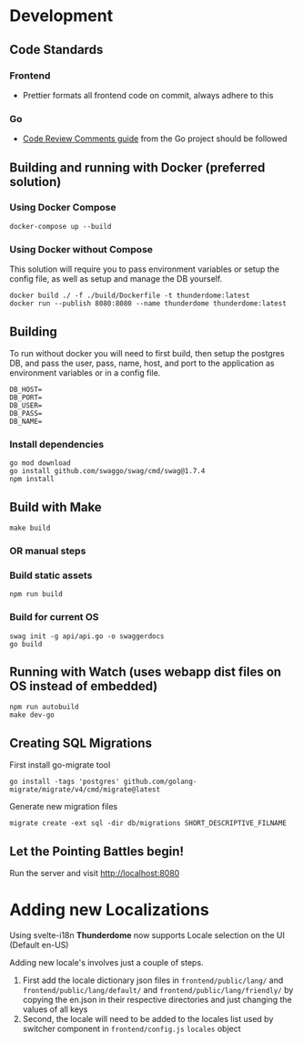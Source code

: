 # Development

## Code Standards

### Frontend

- Prettier formats all frontend code on commit, always adhere to this

### Go

- [Code Review Comments guide](https://github.com/golang/go/wiki/CodeReviewComments) from the Go project should be
  followed

## Building and running with Docker (preferred solution)

### Using Docker Compose

```
docker-compose up --build
```

### Using Docker without Compose

This solution will require you to pass environment variables or setup the config file, as well as setup and manage the
DB yourself.

```
docker build ./ -f ./build/Dockerfile -t thunderdome:latest
docker run --publish 8080:8080 --name thunderdome thunderdome:latest
```

## Building

To run without docker you will need to first build, then setup the postgres DB, and pass the user, pass, name, host, and
port to the application as environment variables or in a config file.

```
DB_HOST=
DB_PORT=
DB_USER=
DB_PASS=
DB_NAME=
```

### Install dependencies

```
go mod download
go install github.com/swaggo/swag/cmd/swag@1.7.4
npm install
```

## Build with Make

```
make build
```

### OR manual steps

### Build static assets

```
npm run build
```

### Build for current OS

```
swag init -g api/api.go -o swaggerdocs
go build
```

## Running with Watch (uses webapp dist files on OS instead of embedded)

```
npm run autobuild
make dev-go
```

## Creating SQL Migrations

First install go-migrate tool

```
go install -tags 'postgres' github.com/golang-migrate/migrate/v4/cmd/migrate@latest
```

Generate new migration files

```
migrate create -ext sql -dir db/migrations SHORT_DESCRIPTIVE_FILNAME
```

## Let the Pointing Battles begin!

Run the server and visit [http://localhost:8080](http://localhost:8080)

# Adding new Localizations

Using svelte-i18n **Thunderdome** now supports Locale selection on the UI (Default en-US)

Adding new locale's involves just a couple of steps.

1. First add the locale dictionary json files in ```frontend/public/lang/``` and ```frontend/public/lang/default/```
   and ```frontend/public/lang/friendly/``` by copying the en.json in their respective directories and just changing the
   values of all keys
1. Second, the locale will need to be added to the locales list used by switcher component
   in ```frontend/config.js``` ```locales``` object